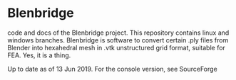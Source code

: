 # Blenbridge
code and docs of the Blenbridge project. This repository contains linux and windows branches. Blenbridge is software to convert certain .ply files from Blender into hexahedral mesh in .vtk unstructured grid format, suitable for FEA. Yes, it is a thing.

Up to date as of 13 Jun 2019. For the console version, see SourceForge

